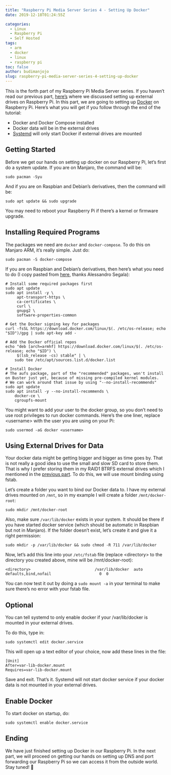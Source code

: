 ```yaml
---
title: "Raspberry Pi Media Server Series 4 - Setting Up Docker"
date: 2019-12-18T01:24:55Z

categories:
  - Linux
  - Raspberry Pi
  - Self Hosted
tags:
  - arm
  - docker
  - linux
  - raspberry pi
toc: false
author: budimanjojo
slug: raspberry-pi-media-server-series-4-setting-up-docker
---
```

This is the forth part of my Raspberry Pi Media Server series.
If you haven’t read our previous part, [here’s](https://budimanjojo.com/2019/12/09/raspberry-pi-media-server-series-3-external-drives/) where we discussed setting up external drives on Raspberry Pi.
In this part, we are going to setting up [Docker](https://www.docker.com/) on Raspberry Pi.
Here’s what you will get if you follow through the end of the tutorial:

- Docker and Docker Compose installed
- Docker data will be in the external drives
- [Systemd](https://wiki.archlinux.org/index.php/systemd) will only start Docker if external drives are mounted

## Getting Started

Before we get our hands on setting up docker on our Raspberry Pi, let’s first do a system update.
If you are on Manjaro, the command will be:

```
sudo pacman -Syu
```

And if you are on Raspbian and Debian’s derivatives, then the command will be:

```
sudo apt update && sudo upgrade
```

You may need to reboot your Raspberry Pi if there’s a kernel or firmware upgrade.

## Installing Required Programs

The packages we need are `docker` and `docker-compose`.
To do this on Manjaro ARM, it’s really simple. Just do:

```
sudo pacman -S docker-compose
```

If you are on Raspbian and Debian’s derivatives, then here’s what you need to do (I copy pasted from [here](https://withblue.ink/2019/07/13/yes-you-can-run-docker-on-raspbian.html), thanks Alessandro Segala):

```
# Install some required packages first
sudo apt update
sudo apt install -y \
     apt-transport-https \
     ca-certificates \
     curl \
     gnupg2 \
     software-properties-common

# Get the Docker signing key for packages
curl -fsSL https://download.docker.com/linux/$(. /etc/os-release; echo "$ID")/gpg | sudo apt-key add -

# Add the Docker official repos
echo "deb [arch=armhf] https://download.docker.com/linux/$(. /etc/os-release; echo "$ID") \
     $(lsb_release -cs) stable" | \
    sudo tee /etc/apt/sources.list.d/docker.list

# Install Docker
# The aufs package, part of the "recommended" packages, won't install on Buster just yet, because of missing pre-compiled kernel modules.
# We can work around that issue by using "--no-install-recommends"
sudo apt update
sudo apt install -y --no-install-recommends \
    docker-ce \
    cgroupfs-mount
```

You might want to add your user to the docker group, so you don’t need to use root privileges to run docker commands.
Here’s the one liner, replace &lt;username&gt; with the user you are using on your Pi:

```
sudo usermod -aG docker <username>
```

## Using External Drives for Data

Your docker data might be getting bigger and bigger as time goes by.
That is not really a good idea to use the small and slow SD card to store them.
That is why I prefer storing them in my RAID1 BTRFS external drives which I mentioned in the [previous part](https://budimanjojo.com/raspberry-pi-media-server-series-3-external-drives/).
To do this, we will use mount binding using fstab.

Let’s create a folder you want to bind our Docker data to.
I have my external drives mounted on `/mnt`, so in my example I will create a folder `/mnt/docker-root`:

```
sudo mkdir /mnt/docker-root
```

Also, make sure `/var/lib/docker` exists in your system.
It should be there if you have started docker service (which should be automatic in Raspbian but not in Manjaro).
If the folder doesn’t exist, let’s create it and give it a right permission:

```
sudo mkdir -p /var/lib/docker && sudo chmod -R 711 /var/lib/docker
```

Now, let’s add this line into your `/etc/fstab` file (replace &lt;directory&gt; to the directory you created above, mine will be /mnt/docker-root):

```
<directory>                            /var/lib/docker  auto    defaults,bind,nofail                     0  0
```

You can now test it out by doing a `sudo mount -a` in your terminal to make sure there’s no error with your fstab file.

## Optional

You can tell systemd to only enable docker if your /var/lib/docker is mounted in your external drives.

To do this, type in:

```
sudo systemctl edit docker.service
```

This will open up a text editor of your choice, now add these lines in the file:

```
[Unit]
After=var-lib-docker.mount
Requires=var-lib-docker.mount
```

Save and exit.
That’s it.
Systemd will not start docker service if your docker data is not mounted in your external drives.

## Enable Docker

To start docker on startup, do:

```
sudo systemctl enable docker.service
```

## Ending

We have just finished setting up Docker in our Raspberry Pi.
In the next part, we will proceed on getting our hands on setting up DNS and port forwarding our Raspberry Pi so we can access it from the outside world.
Stay tuned! 🙂
